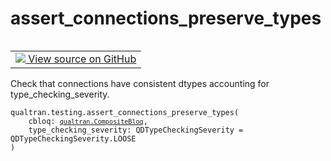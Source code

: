 # assert_connections_preserve_types


<table class="tfo-notebook-buttons tfo-api nocontent" align="left">
<td>
  <a target="_blank" href="https://github.com/quantumlib/Qualtran/blob/main/qualtran/testing.py#L139-L150">
    <img src="https://www.tensorflow.org/images/GitHub-Mark-32px.png" />
    View source on GitHub
  </a>
</td>
</table>



Check that connections have consistent dtypes accounting for type_checking_severity.


<pre class="devsite-click-to-copy prettyprint lang-py tfo-signature-link">
<code>qualtran.testing.assert_connections_preserve_types(
    cbloq: <a href="../../qualtran/CompositeBloq.html"><code>qualtran.CompositeBloq</code></a>,
    type_checking_severity: QDTypeCheckingSeverity = QDTypeCheckingSeverity.LOOSE
)
</code></pre>



<!-- Placeholder for "Used in" -->
